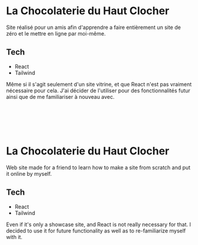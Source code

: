 # La Chocolaterie du Haut Clocher

Site réalisé pour un amis afin d'apprendre a faire entièrement un site de zéro et le mettre en ligne par moi-même.

## Tech

- React
- Tailwind

Même si il s'agit seulement d'un site vitrine, et que React n'est pas vraiment nécessaire pour cela. J'ai décider de l'utiliser pour des fonctionnalités futur ainsi que de me familiariser à nouveau avec.

<br>
<br>
<br>
<br>

# La Chocolaterie du Haut Clocher

Web site made for a friend to learn how to make a site from scratch and put it online by myself.

## Tech

- React
- Tailwind

Even if it's only a showcase site, and React is not really necessary for that. I decided to use it for future functionality as well as to re-familiarize myself with it.

